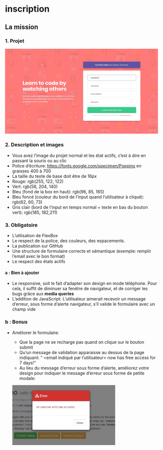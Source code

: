 # inscription

## La mission

### 1. Projet

![img](./img/rendu/desktop-design.jpg)

### 2. Description et images

* Vous avez l’image du projet normal et les état actifs, c’est à dire en passant la souris ou au clic
* Police d’écriture: https://fonts.google.com/specimen/Poppins en graisses 400 à 700
* La taille du texte de base doit être de 16px
* Rouge:  rgb(255, 122, 122)
* Vert:  rgb(56, 204, 140)
* Bleu (fond de la box en haut):  rgb(96, 85, 165)
* Bleu foncé (couleur du bord de l’input quand l’utilisateur à cliqué):  rgb(62, 60, 73)
* Gris clair (bord de l’input en temps normal + texte en bas du bouton vert):  rgb(185, 182,211)

### 3. Obligatoire

* L’utilisation de FlexBox
* Le respect de la police, des couleurs, des espacements.
* La publication sur GitHub
* Une structure de formulaire correcte et sémantique (exemple: remplir l’email avec le bon format)
* Le respect des états actifs

#### a : Bien à ajouter

* Le responsive, soit le fait d’adapter son design en mode téléphone. Pour cela, il suffit de diminuer sa fenêtre de navigateur, et de corriger les bugs grâce aux **media queries**
* L’addition de JavaScript: L’utilisateur aimerait recevoir un message d’erreur, sous forme d’alerte navigateur, s’il valide le formulaire avec un champ vide

### b : Bonus

* Améliorer le formulaire:
    * Que la page ne se recharge pas quand on clique sur le bouton submit
    * Qu’un message de validation apparaisse au dessus de la page indiquant: 
“ <email indiqué par l’utilisateur> now has free access for 7 days!”
    * Au lieu du message d’erreur sous forme d’alerte, améliorez votre design pour indiquer le message d’erreur sous forme de petite modale:

    ![img](./img/rendu/alert.png)